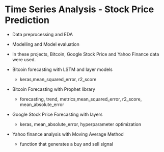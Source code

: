 
# Time Series Analysis - Stock Price Prediction
* Data preprocessing and EDA
* Modelling and Model evaluation

* In these projects, Bitcoin, Google Stock Price and Yahoo Finance data were used.

* Bitcoin forecasting with LSTM and layer models
    * keras,mean_squared_error, r2_score

* Bitcoin Forecasting with Prophet library
    * forecasting, trend, metrics,mean_squared_error, r2_score, mean_absolute_error

* Google Stock Price Forecasting with layers
    * keras, mean_absolute_error, hyperparameter optimization
   
* Yahoo finance analysis with Moving Average Method
    * function that generates a buy and sell signal
